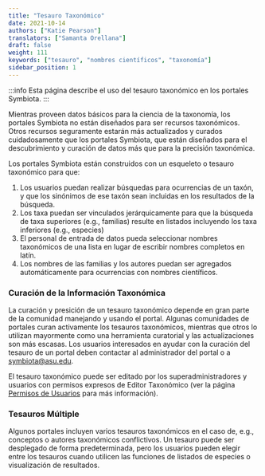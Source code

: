 ```yaml
---
title: "Tesauro Taxonómico"
date: 2021-10-14
authors: ["Katie Pearson"]
translators: ["Samanta Orellana"]
draft: false
weight: 111
keywords: ["tesauro", "nombres científicos", "taxonomía"]
sidebar_position: 1
---
```


:::info
Esta página describe el uso del tesauro taxonómico en los portales Symbiota.
:::

Mientras proveen datos básicos para la ciencia de la taxonomía, los portales Symbiota no están diseñados para ser recursos taxonómicos. Otros recursos seguramente estarán más actualizados y curados cuidadosamente que los portales Symbiota, que están diseñados para el descubrimiento y curación de datos más que para la precisión taxonómica.

Los portales Symbiota están construidos con un esqueleto o tesauro taxonómico para que:

1. Los usuarios puedan realizar búsquedas para ocurrencias de un taxón, y que los sinónimos de ese taxón sean incluidas en los resultados de la búsqueda.
2. Los taxa puedan ser vinculados jerárquicamente para que la búsqueda de taxa superiores (e.g., familias) resulte en listados incluyendo los taxa inferiores (e.g., especies)
3. El personal de entrada de datos pueda seleccionar nombres taxonómicos de una lista en lugar de escribir nombres completos en latín.
4. Los nombres de las familias y los autores puedan ser agregados automáticamente para ocurrencias con nombres científicos.

### Curación de la Información Taxonómica

La curación y presición de un tesauro taxonómico depende en gran parte de la comunidad manejando y usando el portal. Algunas comunidades de portales curan activamente los tesauros taxonómicos, mientras que otros lo utilizan mayormente como una herramienta curatorial y las actualizaciones son más escasas. Los usuarios interesados en ayudar con la curación del tesauro de un portal deben contactar al administrador del portal o a [symbiota@asu.edu](mailto:symbiota@asu.edu).

El tesauro taxonómico puede ser editado por los superadministradores y usuarios con permisos expresos de Editor Taxonómico (ver la página [Permisos de Usuarios](http://localhost:1313/symbiota-docs/es/user/permissions/) para más información).

### Tesauros Múltiple

Algunos portales incluyen varios tesauros taxonómicos en el caso de, e.g., conceptos o autores taxonómicos conflictivos. Un tesauro puede ser desplegado de forma predeterminada, pero los usuarios pueden elegir entre los tesauros cuando utilicen las funciones de listados de especies o visualización de resultados.
